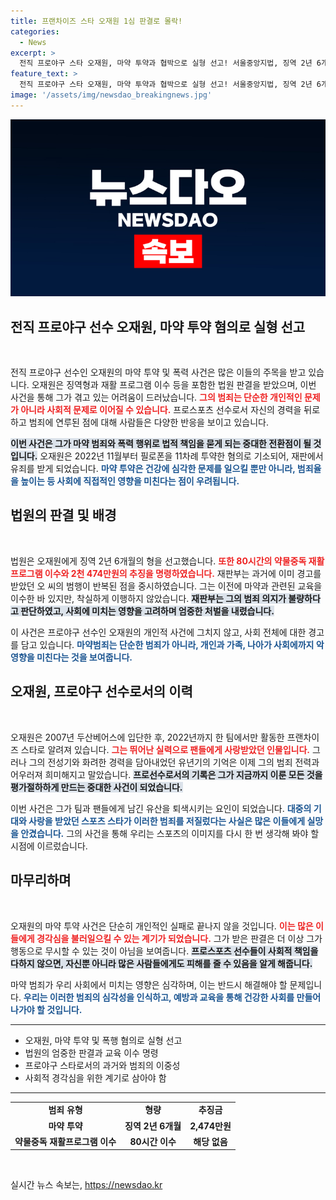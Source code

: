```yaml
---
title: 프랜차이즈 스타 오재원 1심 판결로 몰락!
categories:
  - News
excerpt: >
  전직 프로야구 스타 오재원, 마약 투약과 협박으로 실형 선고! 서울중앙지법, 징역 2년 6개월 및 재활 프로그램 이수 명령. 범죄 이력에도 불구하고 반복된 범행에 비난 집중!
feature_text: >
  전직 프로야구 스타 오재원, 마약 투약과 협박으로 실형 선고! 서울중앙지법, 징역 2년 6개월 및 재활 프로그램 이수 명령. 범죄 이력에도 불구하고 반복된 범행에 비난 집중!
image: '/assets/img/newsdao_breakingnews.jpg'
---
```


<p><img src="/assets/img/newsdao_breakingnews.jpg" alt="firstkoreanews 속보" /></p>

<h2 data-ke-size="size26">전직 프로야구 선수 오재원, 마약 투약 혐의로 실형 선고</h2>

<p data-ke-size="size16">&nbsp;</p>

<p>전직 프로야구 선수인 오재원의 마약 투약 및 폭력 사건은 많은 이들의 주목을 받고 있습니다. 오재원은 징역형과 재활 프로그램 이수 등을 포함한 법원 판결을 받았으며, 이번 사건을 통해 그가 겪고 있는 어려움이 드러났습니다. <b><span style="color: #ee2323;">그의 범죄는 단순한 개인적인 문제가 아니라 사회적 문제로 이어질 수 있습니다.</span></b> 프로스포츠 선수로서 자신의 경력을 뒤로 하고 범죄에 연루된 점에 대해 사람들은 다양한 반응을 보이고 있습니다.</p>

<p><b><span style="background-color: #21538527;">이번 사건은 그가 마약 범죄와 폭력 행위로  법적 책임을 묻게 되는 중대한 전환점이 될 것입니다.</span></b> 오재원은 2022년 11월부터 필로폰을 11차례 투약한 혐의로 기소되어, 재판에서 유죄를 받게 되었습니다. <b><span style="color: #1a5490;">마약 투약은 건강에 심각한 문제를 일으킬 뿐만 아니라, 범죄율을 높이는 등 사회에 직접적인 영향을 미친다는 점이 우려됩니다.</span></b></p>

<h2 data-ke-size="size26">법원의 판결 및 배경</h2>

<p data-ke-size="size16">&nbsp;</p>

<p>법원은 오재원에게 징역 2년 6개월의 형을 선고했습니다. <b><span style="color: #ee2323;">또한 80시간의 약물중독 재활프로그램 이수와 2천 474만원의 추징을 명령하였습니다.</span></b> 재판부는 과거에 이미 경고를 받았던 오 씨의 범행이 반복된 점을 중시하였습니다. 그는 이전에 마약과 관련된 교육을 이수한 바 있지만, 착실하게 이행하지 않았습니다. <b><span style="background-color: #21538527;">재판부는 그의 범죄 의지가 불량하다고 판단하였고, 사회에 미치는 영향을 고려하며 엄중한 처벌을 내렸습니다.</span></b></p>

<p>이 사건은 프로야구 선수인 오재원의 개인적 사건에 그치지 않고, 사회 전체에 대한 경고를 담고 있습니다. <b><span style="color: #1a5490;">마약범죄는 단순한 범죄가 아니라, 개인과 가족, 나아가 사회에까지 악영향을 미친다는 것을 보여줍니다.</span></b></p>

<h2 data-ke-size="size26">오재원, 프로야구 선수로서의 이력</h2>

<p data-ke-size="size16">&nbsp;</p>

<p>오재원은 2007년 두산베어스에 입단한 후, 2022년까지 한 팀에서만 활동한 프랜차이즈 스타로 알려져 있습니다. <b><span style="color: #ee2323;">그는 뛰어난 실력으로 팬들에게 사랑받았던 인물입니다.</span></b> 그러나 그의 전성기와 화려한 경력을 담아내었던 유년기의 기억은 이제 그의 범죄 전력과 어우러져 희미해지고 말았습니다. <b><span style="background-color: #21538527;">프로선수로서의 기록은 그가 지금까지 이룬 모든 것을 평가절하하게 만드는 중대한 사건이 되었습니다.</span></b></p>

<p>이번 사건은 그가 팀과 팬들에게 남긴 유산을 퇴색시키는 요인이 되었습니다. <b><span style="color: #1a5490;">대중의 기대와 사랑을 받았던 스포츠 스타가 이러한 범죄를 저질렀다는 사실은 많은 이들에게 실망을 안겼습니다.</span></b> 그의 사건을 통해 우리는 스포츠의 이미지를 다시 한 번 생각해 봐야 할 시점에 이르렀습니다.</p>

<h2 data-ke-size="size26">마무리하며</h2>

<p data-ke-size="size16">&nbsp;</p>

<p>오재원의 마약 투약 사건은 단순히 개인적인 실패로 끝나지 않을 것입니다. <b><span style="color: #ee2323;">이는 많은 이들에게 경각심을 불러일으킬 수 있는 계기가 되었습니다.</span></b> 그가 받은 판결은 더 이상 그가 행동으로 무시할 수 있는 것이 아님을 보여줍니다. <b><span style="background-color: #21538527;">프로스포츠 선수들이 사회적 책임을 다하지 않으면, 자신뿐 아니라 많은 사람들에게도 피해를 줄 수 있음을 알게 해줍니다.</span></b> </p>

<p>마약 범죄가 우리 사회에서 미치는 영향은 심각하며, 이는 반드시 해결해야 할 문제입니다. <b><span style="color: #1a5490;">우리는 이러한 범죄의 심각성을 인식하고, 예방과 교육을 통해 건강한 사회를 만들어 나가야 할 것입니다.</span></b></p>

<hr>

<ul>
  <li>오재원, 마약 투약 및 폭행 혐의로 실형 선고</li>
  <li>법원의 엄중한 판결과 교육 이수 명령</li>
  <li>프로야구 스타로서의 과거와 범죄의 이중성</li>
  <li>사회적 경각심을 위한 계기로 삼아야 함</li>
</ul>

<hr>

<table style="width: 100%; border-collapse: collapse;">
  <tr>
    <td style="text-align: center; height: 17px;"><b>범죄 유형</b></td>
    <td style="text-align: center; height: 17px;"><b>형량</b></td>
    <td style="text-align: center; height: 17px;"><b>추징금</b></td>
  </tr>
  <tr>
    <td style="text-align: center; height: 17px;"><b>마약 투약</b></td>
    <td style="text-align: center; height: 17px;"><b>징역 2년 6개월</b></td>
    <td style="text-align: center; height: 17px;"><b>2,474만원</b></td>
  </tr>
  <tr>
    <td style="text-align: center; height: 17px;"><b>약물중독 재활프로그램 이수</b></td>
    <td style="text-align: center; height: 17px;"><b>80시간 이수</b></td>
    <td style="text-align: center; height: 17px;"><b>해당 없음</b></td>
  </tr>
</table>

<p data-ke-size="size16">&nbsp;</p>
실시간 뉴스 속보는, <a href="https://newsdao.kr" rel="dofollow">https://newsdao.kr</a>


